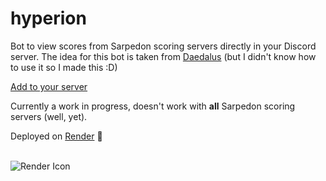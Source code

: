 
# hyperion

Bot to view scores from Sarpedon scoring servers directly in your Discord server. The idea for this bot is taken from [Daedalus](https://github.com/elysium-suite/daedalus/) (but I didn't know how to use it so I made this :D)

[Add to your server](https://discord.com/oauth2/authorize?client_id=1324539169896140901&permissions=1689814080937024&integration_type=0&scope=bot)

Currently a work in progress, doesn't work with **all** Sarpedon scoring servers (well, yet).

Deployed on [Render](https://render.com/) 🙏
<br><br>

![Render Icon](https://dka575ofm4ao0.cloudfront.net/pages-transactional_logos/retina/89884/render-status-4b015255-e0cc-422c-943d-4f60b5f03094.png)
